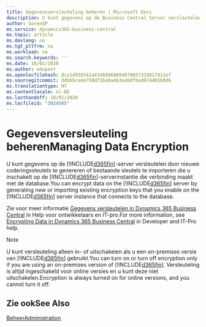 ```yaml
---
title: Gegevensversleuteling beheren | Microsoft Docs
description: U kunt gegevens op de Business Central Server versleutelen door nieuwe coderingssleutels te genereren of bestaande sleutels te importeren die u op de server inschakelt.
author: SorenGP
ms.service: dynamics365-business-central
ms.topic: article
ms.devlang: na
ms.tgt_pltfrm: na
ms.workload: na
ms.search.keywords: ''
ms.date: 10/01/2020
ms.author: edupont
ms.openlocfilehash: 8ca14916541a43d68968894870657319817911ef
ms.sourcegitcommit: ddbb5cede750df1baba4b3eab8fbed6744b5b9d6
ms.translationtype: HT
ms.contentlocale: nl-BE
ms.lasthandoff: 10/01/2020
ms.locfileid: "3924565"
---
```

# <a name="managing-data-encryption"></a><span data-ttu-id="28e7a-103">Gegevensversleuteling beheren</span><span class="sxs-lookup"><span data-stu-id="28e7a-103">Managing Data Encryption</span></span>
<span data-ttu-id="28e7a-104">U kunt gegevens op de [!INCLUDE[d365fin](includes/d365fin_md.md)]-server versleutelen door nieuwe coderingssleutels te genereren of bestaande sleutels te importeren die u inschakelt op de [!INCLUDE[d365fin](includes/d365fin_md.md)]-serverinstantie die verbinding maakt met de database.</span><span class="sxs-lookup"><span data-stu-id="28e7a-104">You can encrypt data on the [!INCLUDE[d365fin](includes/d365fin_md.md)] server by generating new or importing existing encryption keys that you enable on the [!INCLUDE[d365fin](includes/d365fin_md.md)] server instance that connects to the database.</span></span>

<span data-ttu-id="28e7a-105">Zie voor meer informatie [Gegevens versleutelen in Dynamics 365 Business Central](/dynamics365/business-central/dev-itpro/developer/devenv-encrypting-data) in Help voor ontwikkelaars en IT-pro.</span><span class="sxs-lookup"><span data-stu-id="28e7a-105">For more information, see [Encrypting Data in Dynamics 365 Business Central](/dynamics365/business-central/dev-itpro/developer/devenv-encrypting-data) in Developer and IT-Pro help.</span></span>

> [!Note]
> <span data-ttu-id="28e7a-106">U kunt versleuteling alleen in- of uitschakelen als u een on-premises versie van [!INCLUDE[d365fin](includes/d365fin_md.md)] gebruikt.</span><span class="sxs-lookup"><span data-stu-id="28e7a-106">You can turn on or turn off encryption only if you are using an on-premises version of [!INCLUDE[d365fin](includes/d365fin_md.md)].</span></span> <span data-ttu-id="28e7a-107">Versleuteling is altijd ingeschakeld voor online versies en u kunt deze niet uitschakelen.</span><span class="sxs-lookup"><span data-stu-id="28e7a-107">Encryption is always turned on for online versions, and you cannot turn it off.</span></span>

## <a name="see-also"></a><span data-ttu-id="28e7a-108">Zie ook</span><span class="sxs-lookup"><span data-stu-id="28e7a-108">See Also</span></span>  
[<span data-ttu-id="28e7a-109">Beheer</span><span class="sxs-lookup"><span data-stu-id="28e7a-109">Administration</span></span>](admin-setup-and-administration.md)
